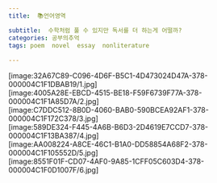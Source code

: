 ```yaml
---
title:  📚언어영역

subtitle:  수학처럼 풀 수 있지만 독서를 더 하는게 어떨까?
categories: 공부의추억 
tags: poem  novel  essay  nonliterature
 
---
```


  
[image:32A67C89-C096-4D6F-B5C1-4D473024D47A-378-000004C1F1DBAB19/1.jpg]  
[image:4005A28E-EBCD-4515-BE18-F59F6739F77A-378-000004C1F1A85D7A/2.jpg]  
[image:C7DDC512-8B0D-4060-BAB0-590BCEA92AF1-378-000004C1F172C378/3.jpg]  
[image:589DE324-F445-4A6B-B6D3-2D4619E7CCD7-378-000004C1F13BA387/4.jpg]  
[image:AA008224-A8CE-46C1-B1A0-DD58854A68F2-378-000004C1F105552D/5.jpg]  
[image:8551F01F-CD07-4AF0-9A85-1CFF05C603D4-378-000004C1F0D1007F/6.jpg]  
  
